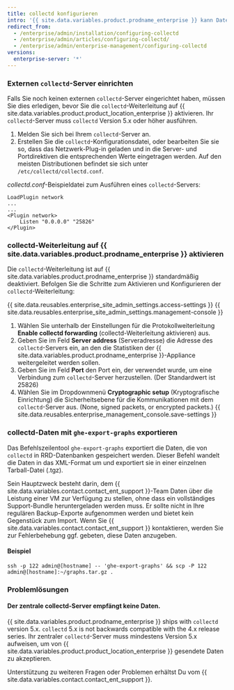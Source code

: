 ```yaml
---
title: collectd konfigurieren
intro: '{{ site.data.variables.product.prodname_enterprise }} kann Daten mit „collectd“ erfassen und an einen externen „collectd“-Server senden. Neben anderen Kennzahlen erfassen wir einen Standarddatensatz wie CPU-Auslastung, Arbeitsspeicher- und Festplattennutzung, Traffic und Fehler der Netzwerkschnittstelle sowie die Gesamtauslastung der VM.'
redirect_from:
  - /enterprise/admin/installation/configuring-collectd
  - /enterprise/admin/articles/configuring-collectd/
  - /enterprise/admin/enterprise-management/configuring-collectd
versions:
  enterprise-server: '*'
---
```


### Externen `collectd`-Server einrichten

Falls Sie noch keinen externen `collectd`-Server eingerichtet haben, müssen Sie dies erledigen, bevor Sie die `collectd`-Weiterleitung auf {{ site.data.variables.product.product_location_enterprise }} aktivieren. Ihr `collectd`-Server muss `collectd` Version 5.x oder höher ausführen.

1. Melden Sie sich bei Ihrem `collectd`-Server an.
2. Erstellen Sie die `collectd`-Konfigurationsdatei, oder bearbeiten Sie sie so, dass das Netzwerk-Plug-in geladen und in die Server- und Portdirektiven die entsprechenden Werte eingetragen werden. Auf den meisten Distributionen befindet sie sich unter `/etc/collectd/collectd.conf`.

*collectd.conf*-Beispieldatei zum Ausführen eines `collectd`-Servers:

    LoadPlugin network
    ...
    ...
    <Plugin network>
        Listen "0.0.0.0" "25826"
    </Plugin>

### collectd-Weiterleitung auf {{ site.data.variables.product.prodname_enterprise }} aktivieren

Die `collectd`-Weiterleitung ist auf {{ site.data.variables.product.prodname_enterprise }} standardmäßig deaktiviert. Befolgen Sie die Schritte zum Aktivieren und Konfigurieren der `collectd`-Weiterleitung:

{{ site.data.reusables.enterprise_site_admin_settings.access-settings }}
{{ site.data.reusables.enterprise_site_admin_settings.management-console }}
1. Wählen Sie unterhalb der Einstellungen für die Protokollweiterleitung **Enable collectd forwarding** (collectd-Weiterleitung aktivieren) aus.
1. Geben Sie im Feld **Server address** (Serveradresse) die Adresse des `collectd`-Servers ein, an den die Statistiken der {{ site.data.variables.product.prodname_enterprise }}-Appliance weitergeleitet werden sollen.
1. Geben Sie im Feld **Port** den Port ein, der verwendet wurde, um eine Verbindung zum `collectd`-Server herzustellen. (Der Standardwert ist 25826)
1. Wählen Sie im Dropdownmenü **Cryptographic setup** (Kryptografische Einrichtung) die Sicherheitsebene für die Kommunikationen mit dem `collectd`-Server aus. (None, signed packets, or encrypted packets.)
{{ site.data.reusables.enterprise_management_console.save-settings }}

### collectd-Daten mit `ghe-export-graphs` exportieren

Das Befehlszeilentool `ghe-export-graphs` exportiert die Daten, die von `collectd` in RRD-Datenbanken gespeichert werden. Dieser Befehl wandelt die Daten in das XML-Format um und exportiert sie in einer einzelnen Tarball-Datei (.tgz).

Sein Hauptzweck besteht darin, dem {{ site.data.variables.contact.contact_ent_support }}-Team Daten über die Leistung einer VM zur Verfügung zu stellen, ohne dass ein vollständiges Support-Bundle heruntergeladen werden muss. Er sollte nicht in Ihre regulären Backup-Exporte aufgenommen werden und bietet kein Gegenstück zum Import. Wenn Sie {{ site.data.variables.contact.contact_ent_support }} kontaktieren, werden Sie zur Fehlerbehebung ggf. gebeten, diese Daten anzugeben.

#### Beispiel

```shell
ssh -p 122 admin@[hostname] -- 'ghe-export-graphs' && scp -P 122 admin@[hostname]:~/graphs.tar.gz .
```

### Problemlösungen

#### Der zentrale collectd-Server empfängt keine Daten.

{{ site.data.variables.product.prodname_enterprise }} ships with `collectd` version 5.x. `collectd` 5.x is not backwards compatible with the 4.x release series. Ihr zentraler `collectd`-Server muss mindestens Version 5.x aufweisen, um von {{ site.data.variables.product.product_location_enterprise }} gesendete Daten zu akzeptieren.

Unterstützung zu weiteren Fragen oder Problemen erhältst Du vom {{ site.data.variables.contact.contact_ent_support }}.
